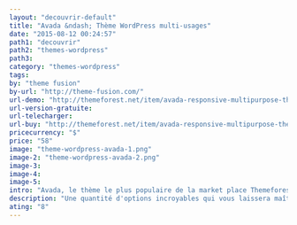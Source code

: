 ```yaml
---
layout: "decouvrir-default"
title: "Avada &ndash; Thème WordPress multi-usages"
date: "2015-08-12 00:24:57"
path1: "decouvrir"
path2: "themes-wordpress"
path3:
category: "themes-wordpress"
tags:
by: "theme fusion"
by-url: "http://theme-fusion.com/"
url-demo: "http://themeforest.net/item/avada-responsive-multipurpose-theme/full_screen_preview/2833226?ref=carcsn"
url-version-gratuite:
url-telecharger:
url-buy: "http://themeforest.net/item/avada-responsive-multipurpose-theme/2833226?ref=carcsn"
pricecurrency: "$"
price: "58"
image: "theme-wordpress-avada-1.png"
image-2: "theme-wordpress-avada-2.png"
image-3:
image-4:
image-5:
intro: "Avada, le thème le plus populaire de la market place Themeforest. Une quantité d'options incroyables qui vous laissera maître du moindre aspect de votre site Web. Que ce soit pour un hôtel, un ecommerce, un tour opérateur ou un portfolio personnel, ce thème WordPress est la panacée de tout entrepreneur du Web. Tout y est."
description: "Une quantité d'options incroyables qui vous laissera maître du moindre aspect de votre site Web Ecommerce, hôtel, portfolio, blog."
ating: "8"
---
```

